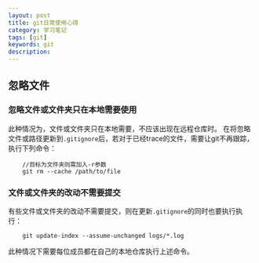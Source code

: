```yaml
---
layout: post
title: git日常使用心得
category: 学习笔记
tags: [git]
keywords: git
description:
---
```


## 忽略文件

### 忽略文件或文件夹只在本地需要使用

此种情况为，文件或文件夹只在本地需要，不应该出现在远程仓库时。
在将忽略文件或路径更新到`.gitignore`后，若对于已经trace的文件，需要让git不再跟踪，执行下列命令：

        //目标为文件夹则需加入-r参数
        git rm --cache /path/to/file

### 文件或文件夹的改动不需要提交

有些文件或文件夹的改动不需要提交，则在更新`.gitignore`的同时也要执行执行：

        git update-index --assume-unchanged logs/*.log

此种情况下需要每位成员都在自己的本地仓库执行上述命令。
